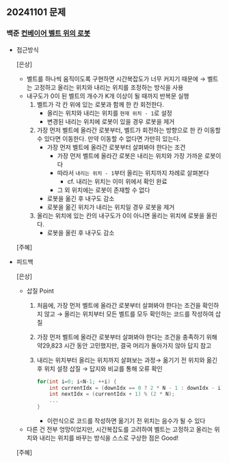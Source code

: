 ## 20241101 문제

### 백준 [컨베이어 벨트 위의 로봇](https://www.acmicpc.net/problem/20055)

- 접근방식

  [은상]
  - 벨트를 하나씩 움직이도록 구현하면 시간복잡도가 너무 커지기 때문에 → 벨트는 고정하고 올리는 위치와 내리는 위치를 조정하는 방식을 사용
  - 내구도가 0이 된 벨트의 개수가 K개 이상이 될 때까지 반복문 실행
    1. 벨트가 각 칸 위에 있는 로봇과 함께 한 칸 회전한다.
        - 올리는 위치와 내리는 위치를 `현재 위치 - 1`로 설정
        - 변경된 내리는 위치에 로봇이 있을 경우 로봇을 제거
    2. 가장 먼저 벨트에 올라간 로봇부터, 벨트가 회전하는 방향으로 한 칸 이동할 수 있다면 이동한다. 만약 이동할 수 없다면 가만히 있는다.
        - 가장 먼저 벨트에 올라간 로봇부터 살펴봐야 한다는 조건
          - 가장 먼저 벨트에 올라간 로봇은 내리는 위치와 가장 가까운 로봇이다
          - 따라서 `내리는 위치 - 1`부터 올리는 위치까지 차례로 살펴본다
              - cf. 내리는 위치는 이미 위에서 확인 완료
          - 그 외 위치에는 로봇이 존재할 수 없다
        - 로봇을 옮긴 후 내구도 감소
        - 로봇을 옮긴 위치가 내리는 위치일 경우 로봇을 제거
    3. 올리는 위치에 있는 칸의 내구도가 0이 아니면 올리는 위치에 로봇을 올린다.
        - 로봇을 올린 후 내구도 감소

  [주혜]
  
- 피드백

  [은상]
  - 삽질 Point
    1. 처음에, 가장 먼저 벨트에 올라간 로봇부터 살펴봐야 한다는 조건을 확인하지 않고 → 올리는 위치부터 모든 벨트를 모두 확인하는 코드를 작성하여 삽질
    2. 가장 먼저 벨트에 올라간 로봇부터 살펴봐야 한다는 조건을 충족하기 위해 약29,823 시간 동안 고민했지만, 결국 머리가 돌아가지 않아 답지 참고
    3. 내리는 위치부터 올리는 위치까지 살펴보는 과정→ 옮기기 전 위치와 옮긴 후 위치 설정 삽질 → 답지와 비교를 통해 오류 확인
        
        ```cpp
        for(int i=0; i<N-1; ++i) {
        	int currentIdx = (downIdx == 0 ? 2 * N - 1 : downIdx - i);
        	int nextIdx = (currentIdx + 1) % (2 * N);
        	...
        }
        ```
        
        - 이런식으로 코드를 작성하면 옮기기 전 위치는 음수가 될 수 있다
  - 다른 건 전부 엉망이었지만, 시간복잡도를 고려하여 벨트는 고정하고 올리는 위치와 내리는 위치를 바꾸는 방식을 스스로 구상한 점은 Good!
 
  [주혜]
